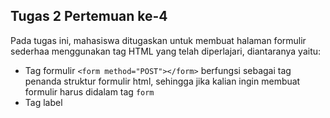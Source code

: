 ## Tugas 2 Pertemuan ke-4

Pada tugas ini, mahasiswa ditugaskan untuk membuat halaman formulir sederhaa menggunakan tag HTML yang telah diperlajari, diantaranya yaitu:

- Tag formulir `<form method="POST"></form>` berfungsi sebagai tag penanda struktur formulir html, sehingga jika kalian ingin membuat formulir harus didalam tag `form`
- Tag label 
